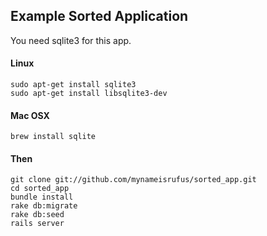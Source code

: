 ## Example Sorted Application

You need sqlite3 for this app.

#### Linux

    sudo apt-get install sqlite3
    sudo apt-get install libsqlite3-dev

#### Mac OSX

    brew install sqlite

#### Then

    git clone git://github.com/mynameisrufus/sorted_app.git
    cd sorted_app
    bundle install
    rake db:migrate
    rake db:seed
    rails server
